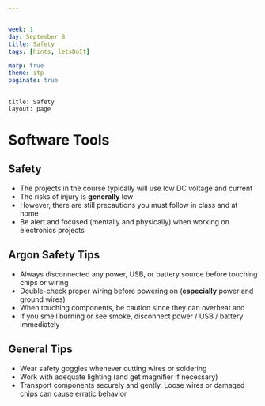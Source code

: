 ```yaml
---


week: 1
day: September 8
title: Safety
tags: [hints, letsDoIt]

marp: true
theme: itp
paginate: true
---
```

```
title: Safety
layout: page
```

<!-- headingDivider: 2 -->

# Software Tools



## Safety

- The projects in the course typically will use low DC voltage and current 
- The risks of injury is **generally** low
- However, there are still precautions you must follow in class and at home
- Be alert and focused (mentally and physically) when working on electronics projects

## Argon Safety Tips

- Always disconnected any power, USB, or battery source before touching chips or wiring
- Double-check proper wiring before powering on (**especially** power and ground wires)
- When touching components, be caution since they can overheat and
- If you smell burning or see smoke, disconnect power / USB / battery immediately

## General Tips

- Wear safety goggles whenever cutting wires or soldering
- Work with adequate lighting (and get magnifier if necessary)
- Transport components securely and gently. Loose wires or damaged chips can cause erratic behavior